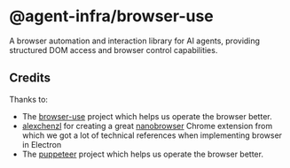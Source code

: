 # @agent-infra/browser-use

A browser automation and interaction library for AI agents, providing structured DOM access and browser control capabilities.

## Credits

Thanks to:

- The [browser-use](https://github.com/browser-use/browser-use) project which helps us operate the browser better.
- [alexchenzl](https://github.com/alexchenzl) for creating a great [nanobrowser](https://github.com/nanobrowser/nanobrowser) Chrome extension from which we got a lot of technical references when implementing browser in Electron
- The [puppeteer](https://github.com/puppeteer/puppeteer) project which helps us operate the browser better.
